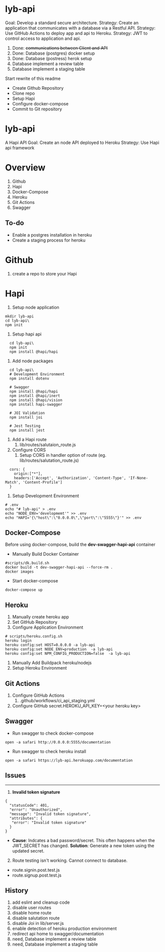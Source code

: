 # lyb-api
Goal: Develop a standard secure architecture.
Strategy: Create an application that communicates with a database via a Restful API.
Strategy: Use GitHub Actions to deploy app and api to Heroku.
Strategy: JWT to control access to application and api.

1. Done:  ~~communications between Client and API~~
1. Done: Database (postgres) docker setup
1. Done: Database (postress) herok setup
1. Database implement a review table
1. Database implement a staging table

Start rewrite of this readme

* Create Github Repository
* Clone repo
* Setup Hapi
* Configure docker-compose
* Commit to  Git repository

# lyb-api
A Hapi API
Goal: Create an node API deployed to Heroku
Strategy: Use Hapi api framework

# Overview
1. Github
1. Hapi
1. Docker-Compose
1. Heroku
1. Git Actions           
1. Swagger

## To-do
* Enable a postgres installation in heroku
* Create a staging process for heroku

# Github
1. create a repo to store your Hapi

# Hapi
1. Setup node application
```
mkdir lyb-api
cd lyb-api\
npm init
```

1. Setup hapi api
```
  cd lyb-api\
  npm init
  npm install @hapi/hapi
```

1. Add node packages
```
  cd lyb-api\
  # Development Environment
  npm install dotenv

  # Swagger
  npm install @hapi/hapi
  npm install @hapi/inert
  npm install @hapi/vision
  npm install hapi-swagger

  # JOI Validation
  npm install joi

  # Jest Testing
  npm install jest
```
1. Add a Hapi route
   1. lib/routes/salutaion_route.js
1. Configure CORS
   1. Setup CORS in handler option of route (eg. lib/routes/salutation_route.js)
```
  cors: {
    origin:["*"],
    headers:['Accept', 'Authorization', 'Content-Type', 'If-None-Match', 'Content-Profile']
  }
```

  1. Setup Development Environment
```
# .env
echo "# lyb-api" > .env
echo "NODE_ENV='developmemt'" >> .env
echo "HAPI='{\"host\":\"0.0.0.0\",\"port\":\"5555\"}'" >> .env
```

## Docker-Compose
Before using docker-compose, build the __dev-swagger-hapi-api__ container
* Manually Build Docker Container
```
#scripts/dk.build.sh
docker build -t dev-swagger-hapi-api --force-rm .
docker images
```
* Start docker-compose
```
docker-compose up
```

## Heroku
1. Manually create heroku app
1. Set GitHub Repository
1. Configure Application Environment
```
# scripts/heroku.config.sh
heroku login
heroku config:set HOST=0.0.0.0 -a lyb-api
heroku config:set NODE_ENV=production  -a lyb-api
heroku config:set NPM_CONFIG_PRODUCTION=false  -a lyb-api
```
1. Manually Add Buildpack heroku/nodejs
1. Setup Heroku Environment

## Git Actions
1. Configure GitHub Actions
   1. .github/workflows/ci_api_staging.yml
1. Configure GitHub secret.HEROKU_API_KEY=\<your heroku key>

## Swagger
* Run swagger to check docker-compose
```
open -a safari http://0.0.0.0:5555/documentation
```
* Run swagger to check heroku install
```
open -a safari https://lyb-api.herokuapp.com/documentation
```
## Issues
<hr/>

1. __Invalid token signature__
  ```
  {
    "statusCode": 401,
    "error": "Unauthorized",
    "message": "Invalid token signature",
    "attributes": {
     "error": "Invalid token signature"
    }
  }
  ```
  * __Cause__: Indcates a bad password/secret. This often happens when the JWT_SECRET has changed.  __Solution__: Generate a new token using the updated secret.
2. Route testing isn't working. Cannot connect to database. 
  * route.signin.post.test.js
  * route.signup.post.test.js

## History

1. add eslint and cleanup code
1. disable user routes
1. disable home route
1. disable salutation route
1. disable Joi in lib/server.js
1. enable detection of heroku production environment
1. redirect api home to swagger/documentation
1. need, Database implement a review table
1. need, Database implement a staging table

